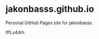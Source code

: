 # jakonbasss.github.io
Personal GitHub Pages site for jakonbasss































































tffLs4drh
